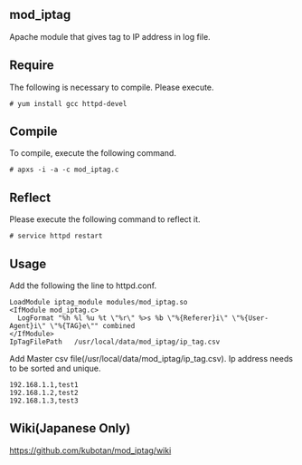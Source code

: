 ## mod_iptag
 Apache module that gives tag to IP address in log file.

## Require


The following is necessary to compile.
Please execute.
```
# yum install gcc httpd-devel
```

## Compile

To compile, execute the following command.
```
# apxs -i -a -c mod_iptag.c
```

## Reflect

Please execute the following command to reflect it.
```
# service httpd restart
```

## Usage

Add the following the line to httpd.conf.
```
LoadModule iptag_module modules/mod_iptag.so
<IfModule mod_iptag.c>
  LogFormat "%h %l %u %t \"%r\" %>s %b \"%{Referer}i\" \"%{User-Agent}i\" \"%{TAG}e\"" combined
</IfModule>
IpTagFilePath   /usr/local/data/mod_iptag/ip_tag.csv
```

Add Master csv file(/usr/local/data/mod_iptag/ip_tag.csv).
Ip address needs to be sorted and unique.
```
192.168.1.1,test1
192.168.1.2,test2
192.168.1.3,test3
```

## Wiki(Japanese Only)
https://github.com/kubotan/mod_iptag/wiki
